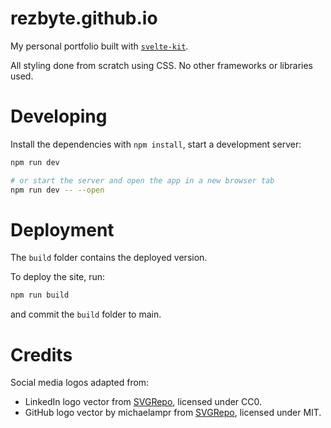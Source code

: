 # rezbyte.github.io

My personal portfolio built with [`svelte-kit`](https://kit.svelte.dev/).

All styling done from scratch using CSS.
No other frameworks or libraries used.

# Developing

Install the dependencies with `npm install`, start a development server:

```bash
npm run dev

# or start the server and open the app in a new browser tab
npm run dev -- --open
```

# Deployment
The `build` folder contains the deployed version.

To deploy the site, run:
```bash
npm run build
```
and commit the `build` folder to main.

# Credits
Social media logos adapted from:
- LinkedIn logo vector from [SVGRepo](https://www.svgrepo.com/svg/128403/linkedin), licensed under CC0.
- GitHub logo vector by michaelampr from [SVGRepo](https://www.svgrepo.com/svg/360450/github), licensed under MIT.

